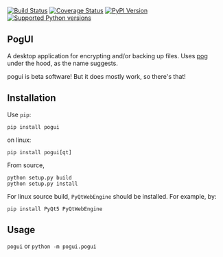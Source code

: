 [![Build Status](https://travis-ci.org/sz3/pogui.svg?branch=master)](https://travis-ci.org/sz3/pogui)
[![Coverage Status](https://coveralls.io/repos/github/sz3/pogui/badge.svg?branch=master)](https://coveralls.io/github/sz3/pogui?branch=master)
[![PyPI Version](https://img.shields.io/pypi/v/pogui.svg)](https://pypi.python.org/pypi/pogui)
[![Supported Python versions](https://img.shields.io/pypi/pyversions/pogui.svg)](https://pypi.python.org/pypi/pogui)

## PogUI

A desktop application for encrypting and/or backing up files. Uses [pog](https://github.com/sz3/pog) under the hood, as the name suggests.

pogui is beta software! But it does mostly work, so there's that!

## Installation

Use `pip`:
```
pip install pogui
```

on linux:
```
pip install pogui[qt]
```

From source,
```
python setup.py build
python setup.py install
```

For linux source build, `PyQtWebEngine` should be installed. For example, by:
```
pip install PyQt5 PyQtWebEngine
```

## Usage

`pogui`
or
`python -m pogui.pogui`

